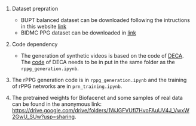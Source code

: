 1. Dataset prepration 
    * BUPT balanced dataset can be downloaded following the intructions in this website [link](http://www.whdeng.cn/RFW/Trainingdataste.html)
    * BIDMC PPG dataset can be downloaded in [link](http://peterhcharlton.github.io/RRest/bidmc_dataset.html)

2. Code dependency 
    * The generation of synthetic videos is based on the code of [DECA](https://files.is.tue.mpg.de/black/papers/SIGGRAPH21_DECA.pdf). The [code](https://github.com/YadiraF/DECA) of DECA needs to be in put in the same folder as the `rppg_generation.ipynb`.

3. The rPPG generation code is in `rppg_generation.ipynb` and the training of rPPG networks are in `prn_training.ipynb`.

4. The pretrained weights for Biofacenet and some samples of real data can be found in the anonymous link: https://drive.google.com/drive/folders/1WJGFVUfi7HvoFAuUV4J_VwxW2GwU_SUw?usp=sharing.



